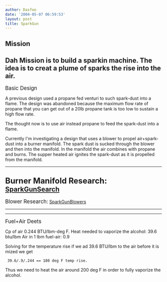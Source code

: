 ```yaml
---
author: Dasfoo
date: '2004-05-07 06:59:53'
layout: post
title: SparkGun
---
```


## Mission

Dah Mission is to build a sparkin machine.  The idea is to creat a plume of sparks the rise into the air.
----
<big>Basic Design</big>

A previous design used a propane fed venturi to such spark-dust into a flame.  The design was abandoned because the maximum flow rate of propane that you can get out of a 20lb propane tank is too low to sustain a high flow rate.

The thought now is to use air instead propane to feed the spark-dust into a flame.

Currently I'm investigating a design that uses a blower to propel air+spark-dust into a burner manifold.  The spark dust is sucked through the blower and then into the manifold.  In the manifold the air combines with propane and burns.  The supper heated air ignites the spark-dust as it is propelled from the manifold.

----
<big>Burner Manifold Research:</big>  [SparkGunSearch](SparkGunSearch.html)
----
<big>Blower Research:</big> [SparkGunBlowers](SparkGunBlowers.html)

----

----
<big>Fuel+Air Deets</big><br>

Cp of air                              0.244 BTU/lbm-deg F. 
Heat needed to vaporize the alcohol:   39.6 btu/lbm
Air in 1 lbm fuel-air:                 0.9

Solving for the temperature rise if we ad 39.6 BTU/lbm to the air before it is mized we get

     39.6/.9/.244 == 180 deg F temp rise.

Thus we need to heat the air around 200 deg F in order to fully vaporize the alcohol.
